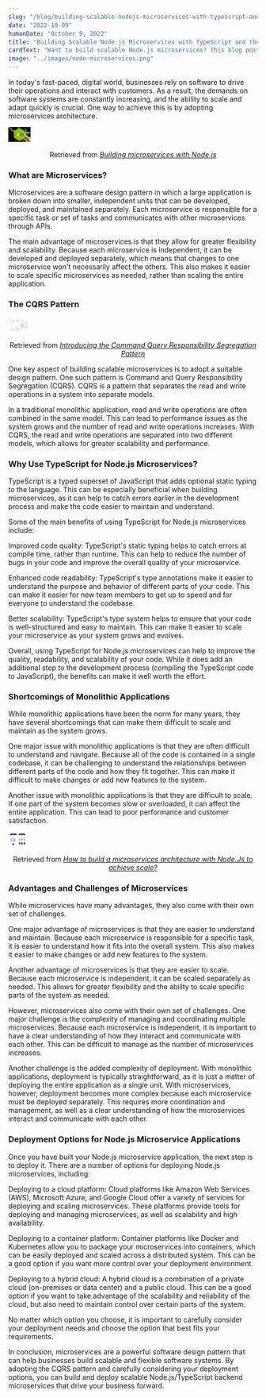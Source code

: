 ```yaml
---
slug: "/blog/building-scalable-nodejs-microservices-with-typescript-and-cqrs-pattern"
date: "2022-10-09"
humanDate: "October 9, 2022"
title: "Building Scalable Node.js Microservices with TypeScript and the CQRS Pattern"
cardText: "Want to build scalable Node.js microservices? This blog post shows you how TypeScript and CQRS can help you achieve that goal."
image: "../images/node-microservices.png"
---
```


In today's fast-paced, digital world, businesses rely on software to drive their operations and interact with customers. As a result, the demands on software systems are constantly increasing, and the ability to scale and adapt quickly is crucial. One way to achieve this is by adopting microservices architecture.

<div>
    <img style="height:30px !important;" src="../images/node-microservices.png" alt="Building microservices with Node.js"
        title="Building microservices with Node.js"/>
    <p style="text-align:center;">Retrieved from <a style="font-style:italic;" href="https://blog.logrocket.com/building-microservices-node-js/" target="_blank">Building microservices with Node.js<a></p>
</div>

### What are Microservices?

Microservices are a software design pattern in which a large application is broken down into smaller, independent units that can be developed, deployed, and maintained separately. Each microservice is responsible for a specific task or set of tasks and communicates with other microservices through APIs.

The main advantage of microservices is that they allow for greater flexibility and scalability. Because each microservice is independent, it can be developed and deployed separately, which means that changes to one microservice won't necessarily affect the others. This also makes it easier to scale specific microservices as needed, rather than scaling the entire application.


### The CQRS Pattern

<div>
    <img style="height:30px !important;" src="../images/cqrs.png" alt="Introducing the Command Query Responsibility Segregation Pattern"
        title="Introducing the Command Query Responsibility Segregation Pattern"/>
    <p style="text-align:center;">Retrieved from <a style="font-style:italic;" href="https://learn.microsoft.com/en-us/previous-versions/msp-n-p/jj591573(v=pandp.10)" target="_blank">Introducing the Command Query Responsibility Segregation Pattern<a></p>
</div>

One key aspect of building scalable microservices is to adopt a suitable design pattern. One such pattern is Command and Query Responsibility Segregation (CQRS). CQRS is a pattern that separates the read and write operations in a system into separate models.

In a traditional monolithic application, read and write operations are often combined in the same model. This can lead to performance issues as the system grows and the number of read and write operations increases. With CQRS, the read and write operations are separated into two different models, which allows for greater scalability and performance.


### Why Use TypeScript for Node.js Microservices?
TypeScript is a typed superset of JavaScript that adds optional static typing to the language. This can be especially beneficial when building microservices, as it can help to catch errors earlier in the development process and make the code easier to maintain and understand.

Some of the main benefits of using TypeScript for Node.js microservices include:

Improved code quality: TypeScript's static typing helps to catch errors at compile time, rather than runtime. This can help to reduce the number of bugs in your code and improve the overall quality of your microservice.

Enhanced code readability: TypeScript's type annotations make it easier to understand the purpose and behavior of different parts of your code. This can make it easier for new team members to get up to speed and for everyone to understand the codebase.

Better scalability: TypeScript's type system helps to ensure that your code is well-structured and easy to maintain. This can make it easier to scale your microservice as your system grows and evolves.

Overall, using TypeScript for Node.js microservices can help to improve the quality, readability, and scalability of your code. While it does add an additional step to the development process (compiling the TypeScript code to JavaScript), the benefits can make it well worth the effort.

### Shortcomings of Monolithic Applications

While monolithic applications have been the norm for many years, they have several shortcomings that can make them difficult to scale and maintain as the system grows.

One major issue with monolithic applications is that they are often difficult to understand and navigate. Because all of the code is contained in a single codebase, it can be challenging to understand the relationships between different parts of the code and how they fit together. This can make it difficult to make changes or add new features to the system.

Another issue with monolithic applications is that they are difficult to scale. If one part of the system becomes slow or overloaded, it can affect the entire application. This can lead to poor performance and customer satisfaction.


<div>
    <img style="height:30px !important;" src="../images/monolithic-and-microservices-architecture.jpg" alt="How to build a microservices architecture with Node.Js to achieve scale?"
        title="How to build a microservices architecture with Node.Js to achieve scale?"/>
    <p style="text-align:center;">Retrieved from <a style="font-style:italic;" href="https://www.cuelogic.com/blog/microservices-with-node-js" target="_blank">How to build a microservices architecture with Node.Js to achieve scale?<a></p>
</div>

### Advantages and Challenges of Microservices

While microservices have many advantages, they also come with their own set of challenges.

One major advantage of microservices is that they are easier to understand and maintain. Because each microservice is responsible for a specific task, it is easier to understand how it fits into the overall system. This also makes it easier to make changes or add new features to the system.

Another advantage of microservices is that they are easier to scale. Because each microservice is independent, it can be scaled separately as needed. This allows for greater flexibility and the ability to scale specific parts of the system as needed.

However, microservices also come with their own set of challenges. One major challenge is the complexity of managing and coordinating multiple microservices. Because each microservice is independent, it is important to have a clear understanding of how they interact and communicate with each other. This can be difficult to manage as the number of microservices increases.

Another challenge is the added complexity of deployment. With monolithic applications, deployment is typically straightforward, as it is just a matter of deploying the entire application as a single unit. With microservices, however, deployment becomes more complex because each microservice must be deployed separately. This requires more coordination and management, as well as a clear understanding of how the microservices interact and communicate with each other.


### Deployment Options for Node.js Microservice Applications

Once you have built your Node.js microservice application, the next step is to deploy it. There are a number of options for deploying Node.js microservices, including:

Deploying to a cloud platform: Cloud platforms like Amazon Web Services (AWS), Microsoft Azure, and Google Cloud offer a variety of services for deploying and scaling microservices. These platforms provide tools for deploying and managing microservices, as well as scalability and high availability.

Deploying to a container platform: Container platforms like Docker and Kubernetes allow you to package your microservices into containers, which can be easily deployed and scaled across a distributed system. This can be a good option if you want more control over your deployment environment.

Deploying to a hybrid cloud: A hybrid cloud is a combination of a private cloud (on-premises or data center) and a public cloud. This can be a good option if you want to take advantage of the scalability and reliability of the cloud, but also need to maintain control over certain parts of the system.

No matter which option you choose, it is important to carefully consider your deployment needs and choose the option that best fits your requirements.

In conclusion, microservices are a powerful software design pattern that can help businesses build scalable and flexible software systems. By adopting the CQRS pattern and carefully considering your deployment options, you can build and deploy scalable Node.js/TypeScript backend microservices that drive your business forward.
